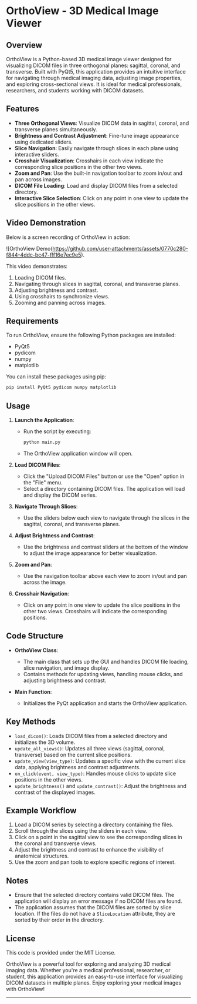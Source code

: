 # OrthoView - 3D Medical Image Viewer

## Overview
OrthoView is a Python-based 3D medical image viewer designed for visualizing DICOM files in three orthogonal planes: sagittal, coronal, and transverse. Built with PyQt5, this application provides an intuitive interface for navigating through medical imaging data, adjusting image properties, and exploring cross-sectional views. It is ideal for medical professionals, researchers, and students working with DICOM datasets.

## Features
- **Three Orthogonal Views**: Visualize DICOM data in sagittal, coronal, and transverse planes simultaneously.
- **Brightness and Contrast Adjustment**: Fine-tune image appearance using dedicated sliders.
- **Slice Navigation**: Easily navigate through slices in each plane using interactive sliders.
- **Crosshair Visualization**: Crosshairs in each view indicate the corresponding slice positions in the other two views.
- **Zoom and Pan**: Use the built-in navigation toolbar to zoom in/out and pan across images.
- **DICOM File Loading**: Load and display DICOM files from a selected directory.
- **Interactive Slice Selection**: Click on any point in one view to update the slice positions in the other views.

## Video Demonstration
Below is a screen recording of OrthoView in action:

![OrthoView Demo(https://github.com/user-attachments/assets/0770c280-f844-4ddc-bc47-fff16e7ec9e5).

This video demonstrates:
1. Loading DICOM files.
2. Navigating through slices in sagittal, coronal, and transverse planes.
3. Adjusting brightness and contrast.
4. Using crosshairs to synchronize views.
5. Zooming and panning across images.

## Requirements
To run OrthoView, ensure the following Python packages are installed:

- PyQt5
- pydicom
- numpy
- matplotlib

You can install these packages using pip:

```bash
pip install PyQt5 pydicom numpy matplotlib
```

## Usage
1. **Launch the Application**:
   - Run the script by executing:
     ```bash
     python main.py
     ```
   - The OrthoView application window will open.

2. **Load DICOM Files**:
   - Click the "Upload DICOM Files" button or use the "Open" option in the "File" menu.
   - Select a directory containing DICOM files. The application will load and display the DICOM series.

3. **Navigate Through Slices**:
   - Use the sliders below each view to navigate through the slices in the sagittal, coronal, and transverse planes.

4. **Adjust Brightness and Contrast**:
   - Use the brightness and contrast sliders at the bottom of the window to adjust the image appearance for better visualization.

5. **Zoom and Pan**:
   - Use the navigation toolbar above each view to zoom in/out and pan across the image.

6. **Crosshair Navigation**:
   - Click on any point in one view to update the slice positions in the other two views. Crosshairs will indicate the corresponding positions.

## Code Structure
- **OrthoView Class**:
  - The main class that sets up the GUI and handles DICOM file loading, slice navigation, and image display.
  - Contains methods for updating views, handling mouse clicks, and adjusting brightness and contrast.

- **Main Function**:
  - Initializes the PyQt application and starts the OrthoView application.

## Key Methods
- `load_dicom()`: Loads DICOM files from a selected directory and initializes the 3D volume.
- `update_all_views()`: Updates all three views (sagittal, coronal, transverse) based on the current slice positions.
- `update_view(view_type)`: Updates a specific view with the current slice data, applying brightness and contrast adjustments.
- `on_click(event, view_type)`: Handles mouse clicks to update slice positions in the other views.
- `update_brightness()` and `update_contrast()`: Adjust the brightness and contrast of the displayed images.

## Example Workflow
1. Load a DICOM series by selecting a directory containing the files.
2. Scroll through the slices using the sliders in each view.
3. Click on a point in the sagittal view to see the corresponding slices in the coronal and transverse views.
4. Adjust the brightness and contrast to enhance the visibility of anatomical structures.
5. Use the zoom and pan tools to explore specific regions of interest.

## Notes
- Ensure that the selected directory contains valid DICOM files. The application will display an error message if no DICOM files are found.
- The application assumes that the DICOM files are sorted by slice location. If the files do not have a `SliceLocation` attribute, they are sorted by their order in the directory.

## License
This code is provided under the MIT License.

OrthoView is a powerful tool for exploring and analyzing 3D medical imaging data. Whether you're a medical professional, researcher, or student, this application provides an easy-to-use interface for visualizing DICOM datasets in multiple planes. Enjoy exploring your medical images with OrthoView!

---
